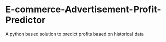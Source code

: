 # E-commerce-Advertisement-Profit-Predictor
A python based solution to predict profits based on historical data 

